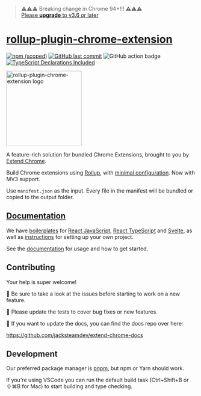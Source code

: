 > ⚠️⚠️⚠️ Breaking change in Chrome 94+!!! ⚠️⚠️⚠️\
> [Please **upgrade** to v3.6 or later](https://github.com/extend-chrome/rollup-plugin-chrome-extension/discussions/116)

# [rollup-plugin-chrome-extension](https://www.extend-chrome.dev/rollup-plugin)

[![npm (scoped)](https://img.shields.io/npm/v/rollup-plugin-chrome-extension.svg)](https://www.npmjs.com/package/rollup-plugin-chrome-extension)
[![GitHub last commit](https://img.shields.io/github/last-commit/extend-chrome/rollup-plugin-chrome-extension.svg?logo=github)](https://github.com/extend-chrome/rollup-plugin-chrome-extension)
![GitHub action badge](https://github.com/extend-chrome/rollup-plugin-chrome-extension/actions/workflows/main.yml/badge.svg)
[![TypeScript Declarations Included](https://img.shields.io/badge/types-TypeScript-informational)](#typescript)

<a href="https://www.extend-chrome.dev/rollup-plugin" rel="noopener">
  <img width=200px height=200px src="https://imgur.com/wEXnCYK.png" alt="rollup-plugin-chrome-extension logo"></a>

A feature-rich solution for bundled Chrome Extensions, brought to
you by [Extend Chrome](https://extend-chrome.dev).

Build Chrome extensions using
[Rollup](https://rollupjs.org/guide/en/), with
[minimal configuration](https://www.extend-chrome.dev/rollup-plugin#usage).
Now with MV3 support.

Use `manifest.json` as the input. Every file in the manifest will
be bundled or copied to the output folder.

## [Documentation](https://www.extend-chrome.dev/rollup-plugin)

We have
[boilerplates](https://www.extend-chrome.dev/rollup-plugin#chrome-extension-boilerplates)
for
[React JavaScript](https://github.com/extend-chrome/js-react-boilerplate),
[React TypeScript](https://github.com/extend-chrome/ts-react-boilerplate)
and
[Svelte](https://github.com/kyrelldixon/svelte-tailwind-extension-boilerplate),
as well as
[instructions](https://www.extend-chrome.dev/rollup-plugin#usage)
for setting up your own project.

See the
[documentation](https://www.extend-chrome.dev/rollup-plugin) for
usage and how to get started.

## Contributing

Your help is super welcome!

👀 Be sure to take a look at the issues before starting to work
on a new feature.

🙏 Please update the tests to cover bug fixes or new features.

📕 If you want to update the docs, you can find the docs repo
over here:

https://github.com/jacksteamdev/extend-chrome-docs

## Development

Our preferred package manager is [pnpm](https://pnpm.io/), but
npm or Yarn should work.

If you're using VSCode you can run the default build task
(Ctrl+Shift+B or ⇧⌘B for Mac) to start building and type
checking.
